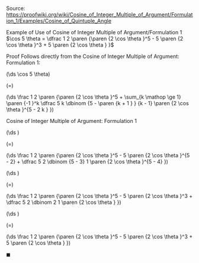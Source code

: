 # 

Source: https://proofwiki.org/wiki/Cosine_of_Integer_Multiple_of_Argument/Formulation_1/Examples/Cosine_of_Quintuple_Angle

Example of Use of Cosine of Integer Multiple of Argument/Formulation 1
$\cos 5 \theta = \dfrac 1 2 \paren {\paren {2 \cos \theta }^5 - 5 \paren {2 \cos \theta }^3 + 5 \paren {2 \cos \theta } }$


Proof
Follows directly from the Cosine of Integer Multiple of Argument: Formulation 1:














\(\ds \cos 5 \theta\)

\(=\)







\(\ds \frac 1 2 \paren {\paren {2 \cos \theta }^5 + \sum_{k \mathop \ge 1} \paren {-1 }^k \dfrac 5 k \dbinom {5 - \paren {k + 1 } } {k - 1} \paren {2 \cos \theta }^{5 - 2 k } }\)





Cosine of Integer Multiple of Argument: Formulation 1














\(\ds \)

\(=\)







\(\ds \frac 1 2 \paren {\paren {2 \cos \theta }^5 - 5 \paren {2 \cos \theta }^{5 - 2} + \dfrac 5 2 \dbinom {5 - 3} 1 \paren {2 \cos \theta }^{5 - 4} }\)




















\(\ds \)

\(=\)







\(\ds \frac 1 2 \paren {\paren {2 \cos \theta }^5 - 5 \paren {2 \cos \theta }^3 + \dfrac 5 2 \dbinom 2 1 \paren {2 \cos \theta } }\)




















\(\ds \)

\(=\)







\(\ds \frac 1 2 \paren {\paren {2 \cos \theta }^5 - 5 \paren {2 \cos \theta }^3 + 5 \paren {2 \cos \theta } }\)









$\blacksquare$





